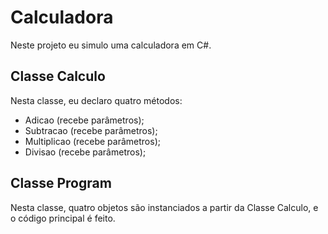 # Calculadora
Neste projeto eu simulo uma calculadora em C#.

## Classe Calculo
Nesta classe, eu declaro quatro métodos:
* Adicao (recebe parâmetros);
* Subtracao (recebe parâmetros);
* Multiplicao (recebe parâmetros);
* Divisao (recebe parâmetros);

## Classe Program
Nesta classe, quatro objetos são instanciados a partir da Classe Calculo, e o código principal é feito.